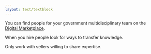 ```yaml
---
layout: text/textblock
---
```

You can find people for your government multidisciplinary team on the [Digital Marketplace](https://marketplace.service.gov.au/).

When you hire people look for ways to transfer knowledge.

Only work with sellers willing to share expertise.
